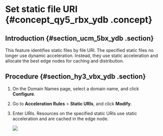 # Set static file URI {#concept_qy5_rbx_ydb .concept}

## Introduction {#section_ucm_5bx_ydb .section}

This feature identifies static files by file URI. The specified static files no longer use dynamic acceleration. Instead, they use static acceleration and allocate the best edge nodes for caching and distribution.

## Procedure {#section_hy3_vbx_ydb .section}

1.  On the Domain Names page, select a domain name, and click **Configure**.
2.  Go to **Acceleration Rules** \> **Static URIs**, and click **Modify**.
3.  Enter URIs. Resources on the specified static URIs use static acceleration and are cached in the edge node.

    ![](http://static-aliyun-doc.oss-cn-hangzhou.aliyuncs.com/assets/img/13463/15456337394415_en-US.png)


